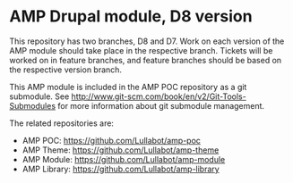# AMP Drupal module, D8 version

This repository has two branches, D8 and D7. Work on each version of the AMP module
should take place in the respective branch. Tickets will be worked on in feature branches,
and feature branches should be based on the respective version branch.

This AMP module is included in the AMP POC repository as a git submodule. See
http://www.git-scm.com/book/en/v2/Git-Tools-Submodules for more information about
git submodule management.

The related repositories are:

- AMP POC: https://github.com/Lullabot/amp-poc
- AMP Theme: https://github.com/Lullabot/amp-theme
- AMP Module: https://github.com/Lullabot/amp-module
- AMP Library: https://github.com/Lullabot/amp-library
